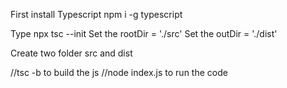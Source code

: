 First install Typescript
npm i -g typescript

Type npx tsc --init
Set the rootDir = './src'
Set the outDir = './dist'

Create two folder src and dist

//tsc -b to build the js
//node index.js to run the code
